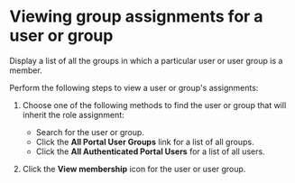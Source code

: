 # Viewing group assignments for a user or group



Display a list of all the groups in which a particular user or user group is a member.

Perform the following steps to view a user or group's assignments:

1.  Choose one of the following methods to find the user or group that will inherit the role assignment:

    -   Search for the user or group.
    -   Click the **All Portal User Groups** link for a list of all groups.
    -   Click the **All Authenticated Portal Users** for a list of all users.
    
2.  Click the **View membership** icon for the user or user group.


